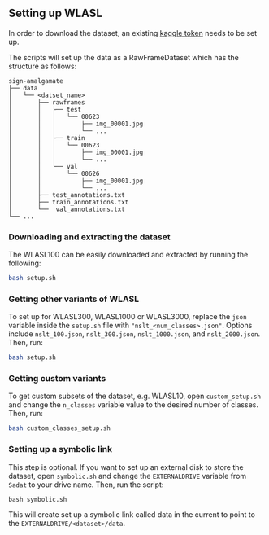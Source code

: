 ## Setting up WLASL

In order to download the dataset, an existing [kaggle token](https://www.kaggle.com/docs/api#:~:text=From%20the%20site%20header%2C%20click,Create%20New%20API%20Token%E2%80%9D%20button.) needs to be set up.

The scripts will set up the data as a RawFrameDataset which has the structure as follows:

```
sign-amalgamate
├── data
│   └── <datset_name>
│       ├── rawframes
│       │   ├── test
│       │   │   └── 00623
│       │   │       ├── img_00001.jpg
│       │   │       └── ...
│       │   ├── train
│       │   │   └── 00623
│       │   │       ├── img_00001.jpg
│       │   │       └── ...
│       │   └── val
│       │       └── 00626
│       │           ├── img_00001.jpg
│       │           └── ...
│       ├── test_annotations.txt
│       ├── train_annotations.txt
│       └──  val_annotations.txt
└── ...
```

### Downloading and extracting the dataset

The WLASL100 can be easily downloaded and extracted by running the following:

```bash
bash setup.sh
```

### Getting other variants of WLASL

To set up for WLASL300, WLASL1000 or WLASL3000, replace the ```json``` variable inside the ```setup.sh``` file with ```"nslt_<num_classes>.json"```. Options include ```nslt_100.json```, ```nslt_300.json```, ```nslt_1000.json```, and ```nslt_2000.json```. Then, run:

```bash
bash setup.sh
```

### Getting custom variants

To get custom subsets of the dataset, e.g. WLASL10, open ```custom_setup.sh``` and change the ```n_classes``` variable value to the desired number of classes. Then, run:
```bash
bash custom_classes_setup.sh
```

### Setting up a symbolic link
This step is optional. If you want to set up an external disk to store the dataset, open ```symbolic.sh``` and change the ```EXTERNALDRIVE``` variable from ```Sadat``` to your drive name. Then, run the script:
```
bash symbolic.sh
```
This will create set up a symbolic link called data in the current to point to the ```EXTERNALDRIVE/<dataset>/data```.
